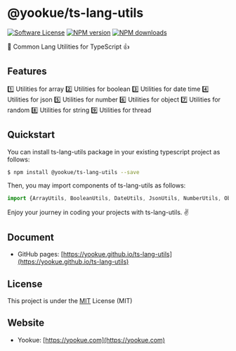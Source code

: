 # @yookue/ts-lang-utils

[![Software License](https://img.shields.io/badge/license-MIT-brightgreen.svg?style=flat)](LICENSE.txt)
[![NPM version](https://img.shields.io/npm/v/@yookue/ts-lang-utils.svg?style=flat)](https://npmjs.org/package/@yookue/ts-lang-utils)
[![NPM downloads](http://img.shields.io/npm/dm/@yookue/ts-lang-utils.svg?style=flat)](https://npmjs.org/package/@yookue/ts-lang-utils)

🏅 Common Lang Utilities for TypeScript 👍

## Features

1️⃣ Utilities for array
2️⃣ Utilities for boolean
3️⃣️ Utilities for date time
4️⃣ Utilities for json
5️⃣ Utilities for number
6️⃣ Utilities for object
7️⃣ Utilities for random
8️⃣ Utilities for string
9️⃣ Utilities for thread

## Quickstart

You can install ts-lang-utils package in your existing typescript project as follows:

```bash
$ npm install @yookue/ts-lang-utils --save
```

Then, you may import components of ts-lang-utils as follows:

```jsx | pure
import {ArrayUtils, BooleanUtils, DateUtils, JsonUtils, NumberUtils, ObjectUtils, RandomUtils, StringUtils, ThreadUtils} from '@yookue/ts-lang-utils';
```

Enjoy your journey in coding your projects with ts-lang-utils. ✌️

## Document

- GitHub pages: [https://yookue.github.io/ts-lang-utils](https://yookue.github.io/ts-lang-utils)

## License

This project is under the [MIT](https://mit-license.org/) License (MIT)

## Website

- Yookue: [https://yookue.com](https://yookue.com)
